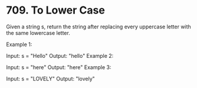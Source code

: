# 709. To Lower Case


Given a string s, return the string after replacing every uppercase letter with the same lowercase letter.

 

Example 1:

Input: s = "Hello"
Output: "hello"
Example 2:

Input: s = "here"
Output: "here"
Example 3:

Input: s = "LOVELY"
Output: "lovely"